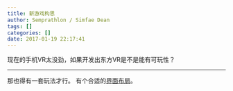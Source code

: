 ```yaml
---
title: 新游戏构思
author: Semprathlon / Simfae Dean
tags: []
categories: []
date: 2017-01-19 22:17:41
---
```

现在的手机VR太没劲，如果开发出东方VR是不是能有可玩性？  

------
那也得有一套玩法才行。
有个合适的[界面布局](https://zhuanlan.zhihu.com/p/23545299)。